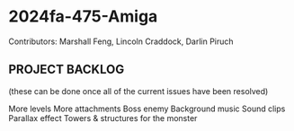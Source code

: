 # 2024fa-475-Amiga





Contributors: Marshall Feng, Lincoln Craddock, Darlin Piruch



PROJECT BACKLOG
---------------

(these can be done once all of the current issues have been resolved)

More levels
More attachments
Boss enemy
Background music
Sound clips
Parallax effect
Towers & structures for the monster
